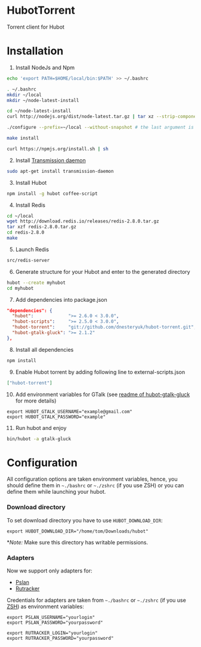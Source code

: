 # HubotTorrent

Torrent client for Hubot

# Installation

1. Install NodeJs and Npm

  ```bash
  echo 'export PATH=$HOME/local/bin:$PATH' >> ~/.bashrc

  . ~/.bashrc
  mkdir ~/local
  mkdir ~/node-latest-install

  cd ~/node-latest-install
  curl http://nodejs.org/dist/node-latest.tar.gz | tar xz --strip-components=1

  ./configure --prefix=~/local --without-snapshot # the last argument is required for ARM processors

  make install

  curl https://npmjs.org/install.sh | sh
  ```

2. Install [Transmission daemon](http://www.transmissionbt.com/)

  ```bash
  sudo apt-get install transmission-daemon
  ```

3. Install Hubot

  ```bash
  npm install -g hubot coffee-script
  ```

4. Install Redis

  ```bash
  cd ~/local
  wget http://download.redis.io/releases/redis-2.8.0.tar.gz
  tar xzf redis-2.8.0.tar.gz
  cd redis-2.8.0
  make
  ```

5. Launch Redis

  ```bash
  src/redis-server
  ```

6. Generate structure for your Hubot and enter to the generated directory

  ```bash
  hubot --create myhubot
  cd myhubot
  ```

7. Add dependencies into package.json

  ```json
  "dependencies": {
    "hubot":             ">= 2.6.0 < 3.0.0",
    "hubot-scripts":     ">= 2.5.0 < 3.0.0",
    "hubot-torrent":     "git://github.com/dnesteryuk/hubot-torrent.git",
    "hubot-gtalk-gluck": ">= 2.1.2"
  },

  ```

8. Install all dependencies

  ```bash
  npm install
  ```

9. Enable Hubot torrent by adding following line to external-scripts.json

  ```json
  ["hubot-torrent"]
  ```

10. Add environment variables for GTalk (see [readme of hubot-gtalk-gluck](https://github.com/gluck/hubot-gtalk) for more details)

  ```shell
  export HUBOT_GTALK_USERNAME="example@gmail.com"
  export HUBOT_GTALK_PASSWORD="example"
  ```

11. Run hubot and enjoy

  ```bash
  bin/hubot -a gtalk-gluck
  ```

# Configuration

All configuration options are taken environment variables, hence, you should define them in `~./bashrc` or `~./zshrc` (if you use ZSH) or you can define them while launching your hubot.

### Download directory

To set download directory you have to use `HUBOT_DOWNLOAD_DIR`:

  ```
  export HUBOT_DOWNLOAD_DIR="/home/tom/Downloads/hubot"
  ```

**Note:* Make sure this directory has writable permissions.

### Adapters

Now we support only adapters for:
 - [Pslan](http://pslan.com)
 - [Rutracker](http://rutracker.org)
 
Credentials for adapters are taken from `~./bashrc` or `~./zshrc` (if you use [ZSH](http://ohmyz.sh/)) as environment variables:

  ```
  export PSLAN_USERNAME="yourlogin"
  export PSLAN_PASSWORD="yourpassword"

  export RUTRACKER_LOGIN="yourlogin"
  export RUTRACKER_PASSWORD="yourpassword"
  ```



